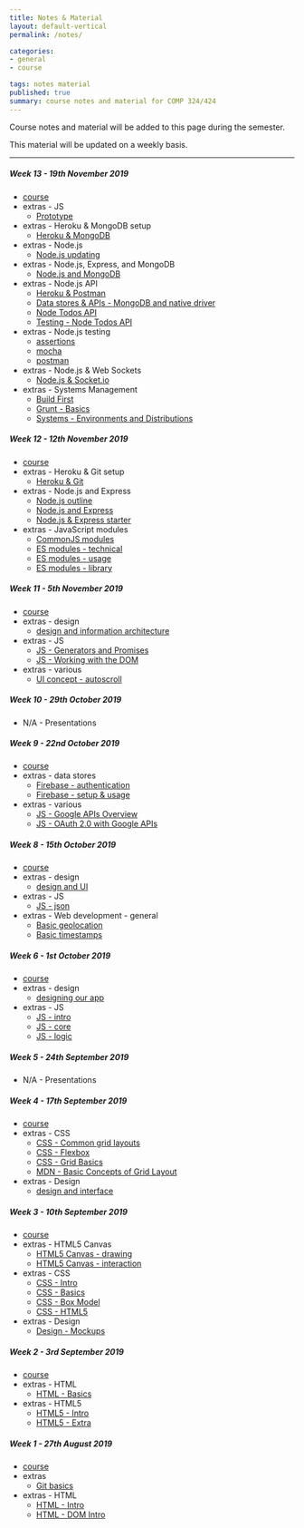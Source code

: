 ```yaml
---
title: Notes & Material
layout: default-vertical
permalink: /notes/

categories:
- general
- course

tags: notes material
published: true
summary: course notes and material for COMP 324/424
---
```


Course notes and material will be added to this page during the semester.

This material will be updated on a weekly basis.

***

<!--
##### Week 15 - 22nd April 2019
  * extras - Final Report Outline
    * [Final Report Outline](/assets/docs/extras/2019/comp424-final-report-outline-2019.pdf)

##### Week 14 - 15th April 2019
  * [course](/assets/docs/2019/spring/comp424-week14.pdf)
  * extras - Final Report Outline
    * [Final Report Outline](/assets/docs/extras/2019/comp424-final-report-outline-2019.pdf)
  * 
  * extras - JavaScript modules
    * [CommonJS modules](/assets/docs/extras/2019/modules/commonjs-modules.pdf)
    * [ES modules - technical](/assets/docs/extras/2019/modules/es-modules-technical.pdf)
    * [ES modules - usage](/assets/docs/extras/2019/modules/es-modules-usage.pdf)
    * [ES modules - library](/assets/docs/extras/2019/modules/es-modules-lib.pdf)
  * extras - Web development - patterns
    * [Observer pattern](/assets/docs/extras/2019/web-general/patterns/observer.pdf)
    * [Pubsub pattern](/assets/docs/extras/2019/web-general/patterns/pubsub.pdf)
-->

##### Week 13 - 19th November 2019
  * [course](/assets/docs/2019/fall/comp424-week13.pdf)
  * extras - JS
    * [Prototype](/assets/docs/extras/2019/js/js-prototype.pdf)
  * extras - Heroku & MongoDB setup
    * [Heroku & MongoDB](/assets/docs/extras/2019/various/heroku-mongodb-setup.pdf)
  * extras - Node.js
    * [Node.js updating](/assets/docs/extras/2019/node/update-nodejs.pdf)
  * extras - Node.js, Express, and MongoDB
    * [Node.js and MongoDB](/assets/docs/extras/2019/node/nodejs-mongo-outline.pdf)
  * extras - Node.js API
    * [Heroku & Postman](/assets/docs/extras/2019/node-api-todos/heroku-mongo-postman.pdf)
    * [Data stores & APIs - MongoDB and native driver](/assets/docs/extras/2019/node-api-todos/mongodb-native-driver-api.pdf)
    * [Node Todos API](/assets/docs/extras/2019/node-api-todos/node-todos-api.pdf)
    * [Testing - Node Todos API](/assets/docs/extras/2019/node-api-todos/testing-todos-api.pdf)
  * extras - Node.js testing
    * [assertions](/assets/docs/extras/2019/node/testing/node-testing-assertions.pdf)
    * [mocha](/assets/docs/extras/2019/node/testing/node-testing-mocha.pdf)
    * [postman](/assets/docs/extras/2019/node/testing/node-testing-postman.pdf)
  * extras - Node.js & Web Sockets
    * [Node.js & Socket.io](/assets/docs/extras/2019/node/web-sockets/notes-nodejs-socketio.pdf)
  * extras - Systems Management
	  * [Build First](/assets/docs/extras/2019/systems-mgmt/notes-build-first.pdf)
	  * [Grunt - Basics](/assets/docs/extras/2019/systems-mgmt/notes-grunt-basics.pdf)
	  * [Systems - Environments and Distributions](/assets/docs/extras/2019/systems-mgmt/notes-system-env-dist.pdf)

##### Week 12 - 12th November 2019
  * [course](/assets/docs/2019/fall/comp424-week12.pdf)
  * extras - Heroku & Git setup
    * [Heroku & Git](/assets/docs/extras/2019/various/git-heroku-setup.pdf)
  * extras - Node.js and Express
    * [Node.js outline](/assets/docs/extras/2019/node/nodejs-outline.pdf)
    * [Node.js and Express](/assets/docs/extras/2019/node/nodejs-express-outline.pdf)
    * [Node.js & Express starter](/assets/docs/extras/2019/node/node-express-starter.pdf)
  * extras - JavaScript modules
    * [CommonJS modules](/assets/docs/extras/2019/modules/commonjs-modules.pdf)
    * [ES modules - technical](/assets/docs/extras/2019/modules/es-modules-technical.pdf)
    * [ES modules - usage](/assets/docs/extras/2019/modules/es-modules-usage.pdf)
    * [ES modules - library](/assets/docs/extras/2019/modules/es-modules-lib.pdf)

##### Week 11 - 5th November 2019
  * [course](/assets/docs/2019/fall/comp424-week11.pdf)
  * extras - design
	  * [design and information architecture](/assets/docs/extras/2019/design/design-information-architecture.pdf)
  * extras - JS
	  * [JS - Generators and Promises](/assets/docs/extras/2019/js/js-generators-promises.pdf)
	  * [JS - Working with the DOM](/assets/docs/extras/2019/web-general/dom/notes-js-dom.pdf)
  * extras - various
	  * [UI concept - autoscroll](/assets/docs/extras/2019/web-general/basic/notes-basic-autoscroll.pdf)

##### Week 10 - 29th October 2019

  * N/A - Presentations

##### Week 9 - 22nd October 2019
  * [course](/assets/docs/2019/fall/comp424-week9.pdf)
  * extras - data stores
	  * [Firebase - authentication](/assets/docs/extras/2019/data-stores/firebase/ds-firebase-auth-guide.pdf)
	  * [Firebase - setup & usage](/assets/docs/extras/2019/data-stores/firebase/ds-firebase-guide.pdf)
  * extras - various
    * [JS - Google APIs Overview](/assets/docs/extras/2019/various/google-apis-overview.pdf)
    * [JS - OAuth 2.0 with Google APIs](/assets/docs/extras/2019/various/oauth-google-api.pdf)

##### Week 8 - 15th October 2019
  * [course](/assets/docs/2019/fall/comp424-week8.pdf)
  * extras - design
	  * [design and UI](/assets/docs/extras/2019/design/design-interface-intro.pdf)
  * extras - JS
    * [JS - json](/assets/docs/extras/2019/js/js-json.pdf)
  * extras - Web development - general
    * [Basic geolocation](/assets/docs/extras/2019/web-general/basic/notes-basic-geolocation.pdf)
    * [Basic timestamps](/assets/docs/extras/2019/web-general/basic/notes-basic-timestamps.pdf)

##### Week 6 - 1st October 2019
  * [course](/assets/docs/2019/fall/comp424-week6.pdf)
  * extras - design
    * [designing our app](/assets/docs/extras/2019/design/design-our-app.pdf)
  * extras - JS
    * [JS - intro](/assets/docs/extras/2019/js/js-intro.pdf)
    * [JS - core](/assets/docs/extras/2019/js/js-core.pdf)
    * [JS - logic](/assets/docs/extras/2019/js/js-logic.pdf)

##### Week 5 - 24th September 2019

  * N/A - Presentations

##### Week 4 - 17th September 2019
  * [course](/assets/docs/2019/fall/comp424-week4.pdf)
  * extras - CSS
    * [CSS - Common grid layouts](/assets/docs/extras/2019/css/css-grid-common-layouts.pdf)
    * [CSS - Flexbox](/assets/docs/extras/2019/css/css-flexbox-guide.pdf)
    * [CSS - Grid Basics](/assets/docs/extras/2019/css/css-grid.pdf)
    * [MDN - Basic Concepts of Grid Layout](/assets/docs/extras/2019/css/mdn-css-grid-basics.pdf)
  * extras - Design
    * [design and interface](/assets/docs/extras/2019/design/design-interface-intro.pdf)

##### Week 3 - 10th September 2019
  * [course](/assets/docs/2019/fall/comp424-week3.pdf)
  * extras - HTML5 Canvas
	  * [HTML5 Canvas - drawing](/assets/docs/extras/2019/canvas/canvas-drawing.pdf)
	  * [HTML5 Canvas - interaction](/assets/docs/extras/2019/canvas/canvas-interaction.pdf)
  * extras - CSS
    * [CSS - Intro](/assets/docs/extras/2019/css/css-intro.pdf)
    * [CSS - Basics](/assets/docs/extras/2019/css/css-basics.pdf)
    * [CSS - Box Model](/assets/docs/extras/2019/css/css-box-model.pdf)
    * [CSS - HTML5](/assets/docs/extras/2019/css/css-html5.pdf)
  * extras - Design
    * [Design - Mockups](/assets/docs/extras/2019/design/design-mockups.pdf)

##### Week 2 - 3rd September 2019
  * [course](/assets/docs/2019/fall/comp424-week2.pdf)
  * extras - HTML
    * [HTML - Basics](/assets/docs/extras/2019/html/html-basics.pdf)
  * extras - HTML5
    * [HTML5 - Intro](/assets/docs/extras/2019/html5/html5-intro.pdf)
    * [HTML5 - Extra](/assets/docs/extras/2019/html5/html5-extra.pdf)

##### Week 1 - 27th August 2019
  * [course](/assets/docs/2019/fall/comp424-week1.pdf)
  * extras
    * [Git basics](/assets/docs/extras/git-basics.pdf)
  * extras - HTML
    * [HTML - Intro](/assets/docs/extras/2019/html/html-intro.pdf)
    * [HTML - DOM Intro](/assets/docs/extras/2019/html/html-dom-intro.pdf)